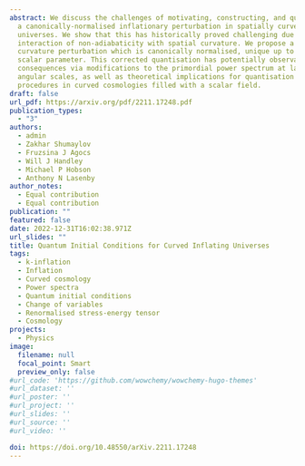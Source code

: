 ```yaml
---
abstract: We discuss the challenges of motivating, constructing, and quantising
  a canonically-normalised inflationary perturbation in spatially curved
  universes. We show that this has historically proved challenging due to the
  interaction of non-adiabaticity with spatial curvature. We propose a novel
  curvature perturbation which is canonically normalised, unique up to a single
  scalar parameter. This corrected quantisation has potentially observational
  consequences via modifications to the primordial power spectrum at large
  angular scales, as well as theoretical implications for quantisation
  procedures in curved cosmologies filled with a scalar field.
draft: false
url_pdf: https://arxiv.org/pdf/2211.17248.pdf
publication_types:
  - "3"
authors:
  - admin
  - Zakhar Shumaylov
  - Fruzsina J Agocs
  - Will J Handley
  - Michael P Hobson
  - Anthony N Lasenby
author_notes:
  - Equal contribution
  - Equal contribution
publication: ""
featured: false
date: 2022-12-31T16:02:38.971Z
url_slides: ""
title: Quantum Initial Conditions for Curved Inflating Universes
tags:
  - k-inflation
  - Inflation
  - Curved cosmology
  - Power spectra
  - Quantum initial conditions
  - Change of variables
  - Renormalised stress-energy tensor
  - Cosmology
projects:
  - Physics
image:
  filename: null
  focal_point: Smart
  preview_only: false
#url_code: 'https://github.com/wowchemy/wowchemy-hugo-themes'
#url_dataset: ''
#url_poster: ''
#url_project: ''
#url_slides: ''
#url_source: ''
#url_video: ''

doi: https://doi.org/10.48550/arXiv.2211.17248
---
```

